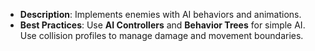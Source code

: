 - **Description**: Implements enemies with AI behaviors and animations.
- **Best Practices**: Use **AI Controllers** and **Behavior Trees** for simple AI. Use collision profiles to manage damage and movement boundaries.